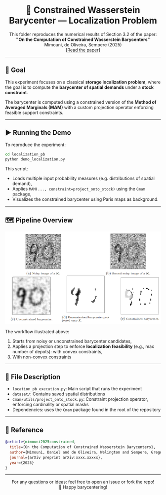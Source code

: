 
<h1 align="center">📍 Constrained Wasserstein Barycenter — Localization Problem</h1>

<p align="center">
This folder reproduces the numerical results of Section 3.2 of the paper:<br>
<b>"On the Computation of Constrained Wasserstein Barycenters"</b><br>
Mimouni, de Oliveira, Sempere (2025)<br>
<a href="https://dan-mim.github.io/files/constrained_Wasserstein.pdf">[Read the paper]</a>
</p>

---

## 🧠 Goal

This experiment focuses on a classical **storage localization problem**, where the goal is to compute the **barycenter of spatial demands** under a **stock constraint**.

The barycenter is computed using a constrained version of the **Method of Averaged Marginals (MAM)** with a custom projection operator enforcing feasible support constraints.

---

## ▶️ Running the Demo

To reproduce the experiment:

```bash
cd localization_pb
python demo_localization.py
```

This script:
- Loads multiple input probability measures (e.g. distributions of spatial demand),
- Applies `MAM(..., constraint=project_onto_stock)` using the `Cmam` package,
- Visualizes the constrained barycenter using Paris maps as background.

---

## 🗺️ Pipeline Overview

<p align="center">
  <img src="figs/denoising.PNG" width="1000"/>
</p>

The workflow illustrated above:
1. Starts from noisy or unconstrained barycenter candidates,
2. Applies a projection step to enforce **localization feasibility** (e.g., max number of depots): with convex constraints,
3. With non-convex constraints

---

## 📁 File Description

- `location_pb_execution.py`: Main script that runs the experiment
- `dataset/`: Contains saved spatial distributions
- `Cmam/utils/project_onto_stock.py`: Constraint projection operator, enforcing cardinality or spatial masks
- Dependencies: uses the `Cmam` package found in the root of the repository

---

## 📘 Reference

```bibtex
@article{mimouni2025constrained,
  title={On the Computation of Constrained Wasserstein Barycenters},
  author={Mimouni, Daniel and de Oliveira, Welington and Sempere, Gregorio M.},
  journal={arXiv preprint arXiv:xxxx.xxxxx},
  year={2025}
}
```

---

<p align="center">
For any questions or ideas: feel free to open an issue or fork the repo!<br>
🚀 Happy barycentering!
</p>
